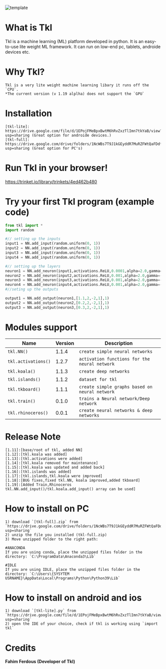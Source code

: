 ![template](https://user-images.githubusercontent.com/79488582/120871148-de31ac00-c568-11eb-91ee-d9a8690f8af7.png)


# What is Tkl
Tkl is a machine learning (ML) platform developed in python. It is an easy-to-use lite weight ML framework. It can run on low-end pc, tablets, androide devices etc.

# Why Tkl?
```
Tkl is a very lite weight machine learning libary it runs off the `CPU`. 
*The current version (v 1.19 alplha) does not support the `GPU`
```

# Installation
```
[tkl-lite]: https://drive.google.com/file/d/1EPojFMeBpxBwtM6hRvZxzTlImn7tkYaB/view?usp=sharing (Great option for androide devices.)
[tkl-full]: https://drive.google.com/drive/folders/1NcWBs7T9J1kGEyddR7MuRZFWtQaFDdfl?usp=sharing (Great option for PC's)
```

# Run Tkl in your browser!
https://trinket.io/library/trinkets/4ed462b480

# Try your first Tkl program (example code)
```python
from tkl import *
import random

#// setting up the inputs
input1 = NN.add_input(random.uniform(0, 1))
input2 = NN.add_input(random.uniform(0, 1))
input3 = NN.add_input(random.uniform(0, 1))
input4 = NN.add_input(random.uniform(0, 1))

#// setting up the layers  
neuron1 = NN.add_neuron(input1,activations.ReLU,0.0001,alpha=2.0,gamma=-1.2)
neuron2 = NN.add_neuron(input2,activations.ReLU,0.001,alpha=2.0,gamma=-1.2)
neuron3 = NN.add_neuron(input3,activations.ReLU,0.001,alpha=2.0,gamma=-1.2)
neuron4 = NN.add_neuron(input4,activations.ReLU,0.001,alpha=2.0,gamma=-1.2)
#//seting up the outputs

output1 = NN.add_output(neuron1,[1.1,2,-2,1],1)
output2 = NN.add_output(neuron2,[0.2,2,-2,1],1)
output3 = NN.add_output(neuron3,[0.3,2,-2,1],1)

```
# Modules support
|  Name | Version | Description |
| ------------- | ------------- | ------------- |
| `tkl.NN()`  |1.1.4|   `create simple neural networks`|
| `tkl.activations()` |1.2.7| `activation functions for the neural network` |
| `tkl.koala()`  |1.1.3|   `create deep networks `|
| `tkl.islands()` |1.1.2|   `dataset for tkl`|
| `tkl.tkboard()`  |1.1.1|   `create simple graphs based on neural network`|
| `tkl.train()`  |0.1.0|   `trains a Neural network/Deep network`|
| `tkl.rhinoceros()`  |0.0.1|   `create neural networks & deep networks`|

# Release Note
```
[1.11]:[base/root of tkl, added NN]
[1.12]:[tkl.koala was added]
[1.13]:[tkl.activations were added]
[1.14]:[tkl.koala removed for maintenance]
[1.15]:[tkl.koala was updated and added back]
[1.16]:[tkl.islands was added]
[1.17]:[tkl.islands,tkl.koala were improved]
[1.18]:[BUG fixes,fixed tkl.NN, koala improved,added tkboard]
[1.19]:[Added Train,Rhinoceros tkl.NN.add_input()/tkl.koala.add_input() array can be used]
```

# How to install on PC
```
1) download `[tkl-full].zip` from `https://drive.google.com/drive/folders/1NcWBs7T9J1kGEyddR7MuRZFWtQaFDdfl?usp=sharing`
2) unzip the file you installed (tkl-full.zip)
3) Move unzipped folder to the right path:

#ANACONDA
If you are using conda, place the unzipped files folder in the directory: `C:\ProgramData\Anaconda3\Lib`

#IDLE
If you are using IDLE, place the unzipped files folder in the directory: `C:\Users\{SYSYTEM USRNAME}\AppData\Local\Programs\Python\Python39\Lib`

```

# How to install on android and ios
```
1) download `[tkl-lite].py` from `https://drive.google.com/file/d/1EPojFMeBpxBwtM6hRvZxzTlImn7tkYaB/view?usp=sharing`
2) open the IDE of your choice, check if tkl is working using `import tkl`
```

# Credits
**Fahim Ferdous (Developer of Tkl)**
